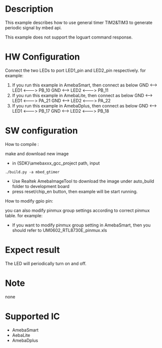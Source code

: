 # Description
This example describes how to use general timer TIM2&TIM3 to generate periodic signal by mbed api.

This example does not support the loguart command response.

# HW Configuration

Connect the two LEDs to port LED1_pin and LED2_pin respectively. for example:

1. If you run this example in AmebaSmart, then connect as below
GND <--> LED1 <---> PB_10
GND <--> LED2 <---> PB_11
2. If you run this example in AmebaLite, then connect as below
GND <--> LED1 <---> PA_21
GND <--> LED2 <---> PA_22
3. If you run this example in AmebaDplus, then connect as below
GND <--> LED1 <---> PB_17
GND <--> LED2 <---> PB_18

# SW configuration

How to compile :

make and download new image

   - in {SDK}\amebaxxx_gcc_project path, input
   
   ```shell
   ./build.py -a mbed_gtimer
   ```

   - Use Realtek AmebaImageTool to download the image under auto_build folder to development board
   - press reset/chip_en button, then example will be start running.

How to modify gpio pin:

you can also modify pinmux group settings according to correct pinmux table. for example:

- If you want to modify pinmux group setting in AmebaSmart, then you should refer to UM0602_RTL8730E_pinmux.xls

# Expect result
The LED will periodically turn on and off.

# Note
none

# Supported IC
- AmebaSmart
- AebaLite
- AmebaDplus
